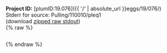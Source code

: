 **Project ID:** [plumID:19.076]({{ '/' | absolute_url }}eggs/19/076/)  
Stderr for source:  Pulling/110010/pleq1   
(download [zipped raw stdout](pleq1.plumed_master.stdout.txt.zip))  
{% raw %}
<pre>
</pre>
{% endraw %}

